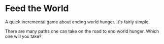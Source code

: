 # Feed the World
A quick incremental game about ending world hunger. It's fairly simple.

There are many paths one can take on the road to end world hunger. Which one will you take?
